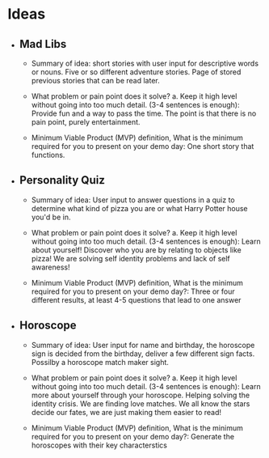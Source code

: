 # Ideas

- ## Mad Libs

  - Summary of idea: short stories with user input for descriptive words or nouns. Five or so different adventure stories. Page of stored previous stories that can be read later.

  - What problem or pain point does it solve? a. Keep it high level without going into too much detail. (3-4 sentences is enough): Provide fun and a way to pass the time. The point is that there is no pain point, purely entertainment.

  - Minimum Viable Product (MVP) definition, What is the minimum required for you to present on your demo day: One short story that functions.

- ## Personality Quiz

  - Summary of idea: User input to answer questions in a quiz to determine what kind of pizza you are or what Harry Potter house you'd be in.

  - What problem or pain point does it solve? a. Keep it high level without going into too much detail. (3-4 sentences is enough): Learn about yourself! Discover who you are by relating to objects like pizza! We are solving self identity problems and lack of self awareness!

  - Minimum Viable Product (MVP) definition, What is the minimum required for you to present on your demo day?: Three or four different results, at least 4-5 questions that lead to one answer

- ## Horoscope

  - Summary of idea: User input for name and birthday, the horoscope sign is decided from the birthday, deliver a few different sign facts. Possilby a horoscope match maker sight.

  - What problem or pain point does it solve? a. Keep it high level without going into too much detail. (3-4 sentences is enough): Learn more about yourself through your horoscope. Helping solving the identity crisis. We are finding love matches. We all know the stars decide our fates, we are just making them easier to read!

  - Minimum Viable Product (MVP) definition, What is the minimum required for you to present on your demo day?: Generate the horoscopes with their key characterstics
